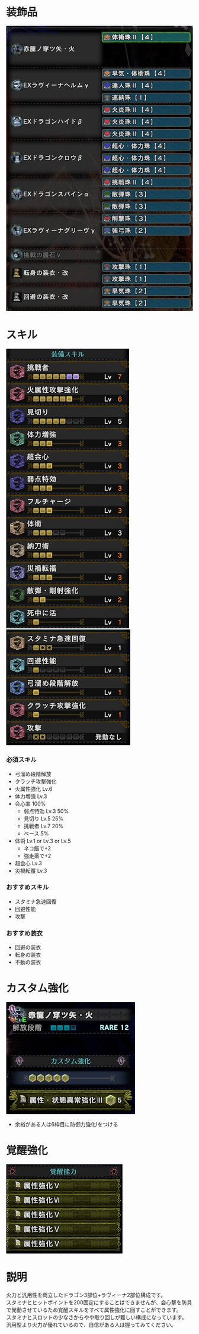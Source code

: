 # 装飾品
!["画像が読み込まれてないよ"](/images/14_3_1_jewels.png)


# スキル
!["画像が読み込まれてないよ"](/images/14_3_1_skills_1.png) !["画像が読み込まれてないよ"](/images/14_3_1_skills_2.png)

### 必須スキル
- 弓溜め段階解放
- クラッチ攻撃強化
- 火属性強化 Lv.6
- 体力増強 Lv.3
- 会心率 100%
  - 弱点特効 Lv.3 50%
  - 見切り Lv.5 25%
  - 挑戦者 Lv.7 20%
  - ベース 5%
- 体術 Lv.1 or Lv.3 or Lv.5
  - ネコ飯で+2
  - 強走薬で+2
- 超会心 Lv.3
- 災禍転覆 Lv.3

### おすすめスキル
- スタミナ急速回復
- 回避性能
- 攻撃

### おすすめ装衣
- 回避の装衣
- 転身の装衣
- 不動の装衣


# カスタム強化
!["画像が読み込まれてないよ"](/images/14_3_1_augmentations.png)

- 余裕がある人は6枠目に防御力強化Ⅰをつける


# 覚醒強化
!["画像が読み込まれてないよ"](/images/14_3_1_awakened_abilities.png)


# 説明
火力と汎用性を両立したドラゴン3部位+ラヴィーナ2部位構成です。</br>
スタミナとヒットポイントを200固定にすることはできませんが、会心撃を防具で発動させているため覚醒スキルをすべて属性強化に回すことができます。</br>
スタミナとスロットの少なさからやや取り回しが難しい構成になっています。</br>
汎用型より火力が優れているので、自信がある人は握ってみてください。</br>
